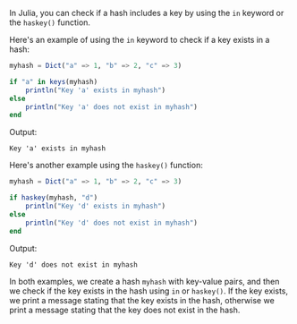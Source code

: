 In Julia, you can check if a hash includes a key by using the `in` keyword or the `haskey()` function. 

Here's an example of using the `in` keyword to check if a key exists in a hash:

```julia
myhash = Dict("a" => 1, "b" => 2, "c" => 3)

if "a" in keys(myhash)
    println("Key 'a' exists in myhash")
else
    println("Key 'a' does not exist in myhash")
end
```

Output:
```
Key 'a' exists in myhash
```

Here's another example using the `haskey()` function:

```julia
myhash = Dict("a" => 1, "b" => 2, "c" => 3)

if haskey(myhash, "d")
    println("Key 'd' exists in myhash")
else
    println("Key 'd' does not exist in myhash")
end
```

Output:
```
Key 'd' does not exist in myhash
```

In both examples, we create a hash `myhash` with key-value pairs, and then we check if the key exists in the hash using `in` or `haskey()`. If the key exists, we print a message stating that the key exists in the hash, otherwise we print a message stating that the key does not exist in the hash.